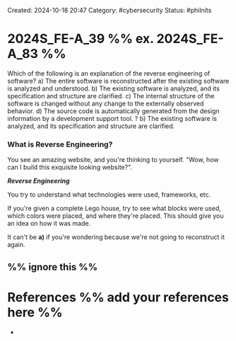 Created: 2024-10-18 20:47
Category: #cybersecurity 
Status: #philnits



# 2024S_FE-A_39 %% ex. 2024S_FE-A_83 %%

Which of the following is an explanation of the reverse engineering of software?
a) The entire software is reconstructed after the existing software is analyzed and understood. 
b) The existing software is analyzed, and its specification and structure are clarified. 
c) The internal structure of the software is changed without any change to the externally observed behavior. 
d) The source code is automatically generated from the design information by a development support tool.
? 
b) The existing software is analyzed, and its specification and structure are clarified. 
### What is Reverse Engineering?
You see an amazing website, and you're thinking to yourself. "Wow, how can I build this exquisite looking website?".

***Reverse Engineering***

You try to understand what technologies were used, frameworks, etc.

If you're given a complete Lego house, try to see what blocks were used, which colors were placed, and where they're placed. This should give you an idea on how it was made.

It can't be **a)** if you're wondering because we're not going to reconstruct it again.


%% ignore this %%
---









# References %% add your references here %%
- 